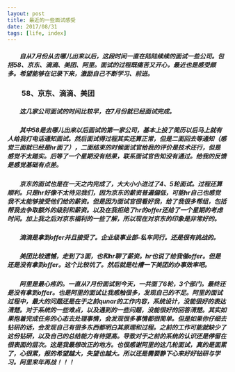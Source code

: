 ```yaml
---
layout: post
title: 最近的一些面试感受
date: 2017/08/31
tags: [life, index]
---
```


##### 　　自从7月份从去哪儿出来以后，这段时间一直在陆陆续续的面试一些公司。包括58、京东、滴滴、美团、阿里。面试的过程既痛苦又开心，最近也是感受颇多。希望能够在记录下来，激励自己不断学习、前进。
<!--more-->

### 　　58、京东、滴滴、美团
##### 　　这几家公司面试的时间比较早，在7月份就已经面试完成。
##### 　　其中58是去哪儿出来以后面试的第一家公司，基本上投了简历以后马上就有人给我打电话通知面试。然后面试得过程其实还算正常，但是二面回去等通知（感觉三面就已经是hr面了），二面结束的时候面试官给我的评价是技术还行，但是感觉不太踏实。后等了一个星期没有结果，联系面试官告知没有通过。给我的反馈是感觉基础有点差。

##### 　　京东的面试也是在一天之内完成了，大大小小进过了4、5轮面试。过程还算顺利。只是hr好像不太待见我们，因为京东的薪资普遍偏低，可能hr自己也感觉我不太能够接受他们给的薪资。但是因为面试官很看好我，给了我很多帮组，包括帮我去争取额外的级别和薪资。以及在我拒绝了hr的offer还给了一个星期的考虑时间。加上我之后对京东福利的一些了解，所以现在对京东的印象是非常好的。

##### 　　滴滴是拿到offer并且接受了。企业级事业部-私车同行。还是很有挑战的。

##### 　　美团比较遗憾，走到了3面，也和hr聊了薪资。hr也说了给我催offer。但是还是没有拿到offer。这个比较坑了。然后就是吐槽一下美团的办事效率吧。

##### 　　阿里是最心疼的。一直从7月份面试到今天，一共面了6轮，3个部门。最终还是没有拿到offer。也是阿里的面试让我感触很多，发现自己的不足。阿里的面试过程中，最大的问题还是在于之前qunar的工作内容，系统设计，没能很好的表达清楚。对于系统的一些难点，以及遇到的一些问题，没能很好的回答清楚。其实如果抱着完成任务的心态去处理事情，会发现很多事情都很简单。但是如果你仔细去钻研的话，会发现自己有很多东西都明白其原理和过程。之前的工作可能就缺少了这份钻研，以及自己的总结能力有待提高。导致对于之前的系统的认识还是停留在很表面的层次。这是我最想改正的地方。也很感谢阿里的这几轮面试，真的是面累了，心很累，报的希望越大，失望也越大。所以还是需要静下心来好好钻研与学习。阿里来年再战！！！
